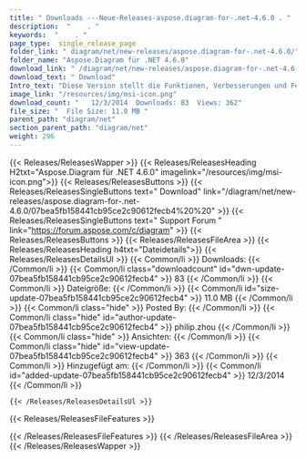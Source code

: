 ```yaml
---
title: " Downloads ---Neue-Releases-aspose.diagram-for-.net-4.6.0 . "
description:  "    . " 
keywords:  "    . " 
page_type:  single_release_page
folder_link: " diagram/net/new-releases/aspose.diagram-for-.net-4.6.0/"
folder_name: "Aspose.Diagram für .NET 4.6.0"
download_link: " /diagram/net/new-releases/aspose.diagram-for-.net-4.6.0/07bea5fb158441cb95ce2c90612fecb4"
download_text: " Download"
Intro_text: "Diese Version stellt die Funktionen, Verbesserungen und Fehlerbehebungen als detaillierte Be..."
image_link: "/resources/img/msi-icon.png"
download_count: "   12/3/2014  Downloads: 83  Views: 362"
file_size: "  File Size: 11.0 MB "
parent_path: "diagram/net"
section_parent_path: "diagram/net"
weight: 296
---
```


{{< Releases/ReleasesWapper >}}
  {{< Releases/ReleasesHeading H2txt="Aspose.Diagram für .NET 4.6.0" imagelink="/resources/img/msi-icon.png">}}
  {{< Releases/ReleasesButtons >}}
    {{< Releases/ReleasesSingleButtons text=" Download" link="/diagram/net/new-releases/aspose.diagram-for-.net-4.6.0/07bea5fb158441cb95ce2c90612fecb4%20%20" >}}
    {{< Releases/ReleasesSingleButtons text=" Support Forum " link="https://forum.aspose.com/c/diagram" >}}
  {{< Releases/ReleasesButtons >}}
  {{< Releases/ReleasesFileArea >}}
    {{< Releases/ReleasesHeading h4txt="Dateidetails">}}
    {{< Releases/ReleasesDetailsUl >}}
            {{< Common/li >}} Downloads: {{< /Common/li >}}
      {{< Common/li class="downloadcount" id="dwn-update-07bea5fb158441cb95ce2c90612fecb4" >}} 83 {{< /Common/li >}}
      {{< Common/li >}} Dateigröße: {{< /Common/li >}}
      {{< Common/li id="size-update-07bea5fb158441cb95ce2c90612fecb4" >}} 11.0 MB {{< /Common/li >}} 
      {{< Common/li  class="hide" >}} Posted By: {{< /Common/li >}} 
      {{< Common/li class="hide" id="author-update-07bea5fb158441cb95ce2c90612fecb4" >}} philip.zhou {{< /Common/li >}}
      {{< Common/li class="hide" >}} Ansichten: {{< /Common/li >}}
      {{< Common/li class="hide" id="view-update-07bea5fb158441cb95ce2c90612fecb4" >}} 363 {{< /Common/li >}}
      {{< Common/li >}} Hinzugefügt am: {{< /Common/li >}}
      {{< Common/li id="added-update-07bea5fb158441cb95ce2c90612fecb4" >}} 12/3/2014 {{< /Common/li >}} 

    {{< /Releases/ReleasesDetailsUl >}}

  {{< Releases/ReleasesFileFeatures >}}
      
  {{< /Releases/ReleasesFileFeatures >}}
 {{< /Releases/ReleasesFileArea >}}
{{< /Releases/ReleasesWapper >}}




